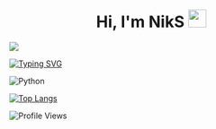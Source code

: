 <h1 align="center">Hi, I'm NikS
<img src="https://github.com/blackcater/blackcater/raw/main/images/Hi.gif" height="32"/></h1>

<img src="https://github-readme-stats.vercel.app/api?username=NikSPlay&show_icons=true&&theme=tokyonight" style="max-width: 100%;">

[![Typing SVG](https://readme-typing-svg.herokuapp.com?lines=%F0%9F%91%80+Beginner+Python+programmer)](https://git.io/typing-svg)

![Python](https://img.shields.io/badge/python-3670A0?style=for-the-badge&logo=python&logoColor=ffdd54)

[![Top Langs](https://github-readme-stats.vercel.app/api/top-langs/?username=NikSPlay&layout=compact&theme=tokyonight)](https://github.com/NikSPlay/github-readme-stats)

<img src="https://hits.seeyoufarm.com/api/count/incr/badge.svg?url=https://github.com/NikSPlay/&title=Profile%20Views" alt="Profile Views" style="max-width: 100%; ">


<!---
NikSPlay/NikSPlay is a ✨ special ✨ repository because its `README.md` (this file) appears on your GitHub profile.
You can click the Preview link to take a look at your changes.
--->
